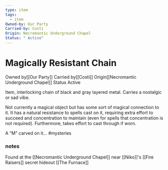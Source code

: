 ```yaml
---
type: item
tags:
  - item
Owned-by: Our Party
Carried-by: Costi
Origin: Necromantic Underground Chapel
Status: " Active"
---
```


#  Magically Resistant Chain

<span class="dataview inline-field"><span class="inline-field-key">Owned by</span><span class="inline-field-value">[[Our Party]]</span></span>
<span class="dataview inline-field"><span class="inline-field-key">Carried by</span><span class="inline-field-value">[[Costi]]</span></span>
<span class="dataview inline-field"><span class="inline-field-key">Origin</span><span class="inline-field-value">[[Necromantic Underground Chapel]]</span></span>
<span class="dataview inline-field"><span class="inline-field-key">Status</span><span class="inline-field-value"> Active</span></span>

Item, interlocking chain of black and gray layered metal. Carries a nostalgic or sad vibe.

Not currently a magical object but has some sort of magical connection to it. It has a natural resistance to spells cast on it, requiring extra effort to succeed and concentration to maintain (even for spells that concentration is not required). Furthermore, takes effort to cast through if worn.

A “M” carved on it... #mysteries 

### notes

Found at the [[Necromantic Underground Chapel]] near [[Niko]]'s [[Fire Raisers]] secret hideout [[The Furnace]]
